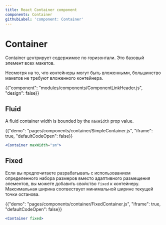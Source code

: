 ```yaml
---
title: React Container component
components: Container
githubLabel: 'component: Container'
---
```


# Container

<p class="description">Container центрирует содержимое по горизонтали. Это базовый элемент всех макетов.</p>

Несмотря на то, что контейнеры могут быть вложенными, большинство макетов не требуют вложенного контейнера.

{{"component": "modules/components/ComponentLinkHeader.js", "design": false}}

## Fluid

A fluid container width is bounded by the `maxWidth` prop value.

{{"demo": "pages/components/container/SimpleContainer.js", "iframe": true, "defaultCodeOpen": false}}

```jsx
<Container maxWidth="sm">
```

## Fixed

Если вы предпочитаете разрабатывать с использованием определенного набора размеров вместо адаптивного размещения элементов, вы можете добавить свойство `fixed` к контейнеру. Максимальная ширина соотвествует минимальной ширине текущей точки останова.

{{"demo": "pages/components/container/FixedContainer.js", "iframe": true, "defaultCodeOpen": false}}

```jsx
<Container fixed>
```
